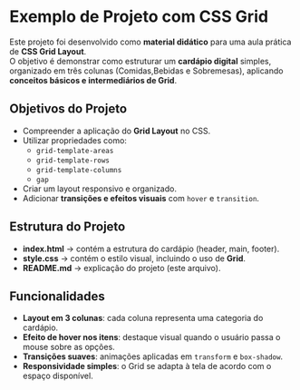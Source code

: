 # Exemplo de Projeto com CSS Grid  

Este projeto foi desenvolvido como **material didático** para uma aula prática de **CSS Grid Layout**.  
O objetivo é demonstrar como estruturar um **cardápio digital** simples, organizado em três colunas (Comidas,Bebidas e Sobremesas), aplicando **conceitos básicos e intermediários de Grid**.  

## Objetivos do Projeto  

- Compreender a aplicação do **Grid Layout** no CSS.  
- Utilizar propriedades como:  
  - `grid-template-areas`  
  - `grid-template-rows`  
  - `grid-template-columns`  
  - `gap`  
- Criar um layout responsivo e organizado.  
- Adicionar **transições e efeitos visuais** com `hover` e `transition`.  

## Estrutura do Projeto  

- **index.html** → contém a estrutura do cardápio (header, main, footer).  
- **style.css** → contém o estilo visual, incluindo o uso de **Grid**.  
- **README.md** → explicação do projeto (este arquivo).  

## Funcionalidades  

- **Layout em 3 colunas**: cada coluna representa uma categoria do cardápio.  
- **Efeito de hover nos itens**: destaque visual quando o usuário passa o mouse sobre as opções.  
- **Transições suaves**: animações aplicadas em `transform` e `box-shadow`.  
- **Responsividade simples**: o Grid se adapta à tela de acordo com o espaço disponível.  

